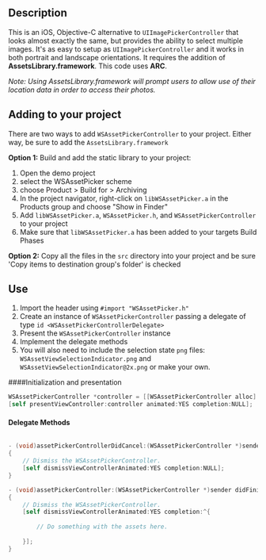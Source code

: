 ## Description

This is an iOS, Objective-C alternative to `UIImagePickerController` that looks almost exactly the same, but provides the ability to select multiple images. It's as easy to setup as `UIImagePickerController` and it works in both portrait and landscape orientations. It requires the addition of **AssetsLibrary.framework**. This code uses **ARC**.

*Note: Using AssetsLibrary.framework will prompt users to allow use of their location data in order to access their photos.*

## Adding to your project

There are two ways to add `WSAssetPickerController` to your project. Either way, be sure to add the `AssetsLibrary.framework`

**Option 1:** Build and add the static library to your project:

1. Open the demo project
2. select the WSAssetPicker scheme
3. choose Product > Build for > Archiving
4. In the project navigator, right-click on `libWSAssetPicker.a` in the Products group and choose "Show in Finder"
5. Add `libWSAssetPicker.a`, `WSAssetPicker.h`, and `WSAssetPickerController` to your project
6. Make sure that `libWSAssetPicker.a` has been added to your targets Build Phases
    
**Option 2:** 
Copy all the files in the `src` directory into your project and be sure 'Copy items to destination group's folder' is checked

## Use

1. Import the header using `#import "WSAssetPicker.h"`
2. Create an instance of `WSAssetPickerController` passing a delegate of type `id <WSAssetPickerControllerDelegate>`
3. Present the `WSAssetPickerController` instance
4. Implement the delegate methods
5. You will also need to include the selection state `png` files: `WSAssetViewSelectionIndicator.png` and `WSAssetViewSelectionIndicator@2x.png` or make your own.

####Initialization and presentation
```` objective-c
WSAssetPickerController *controller = [[WSAssetPickerController alloc] initWithDelegate:self];
[self presentViewController:controller animated:YES completion:NULL];
````

#### Delegate Methods
```` objective-c

- (void)assetPickerControllerDidCancel:(WSAssetPickerController *)sender
{
    // Dismiss the WSAssetPickerController.
    [self dismissViewControllerAnimated:YES completion:NULL];
}

- (void)assetPickerController:(WSAssetPickerController *)sender didFinishPickingMediaWithAssets:(NSArray *)assets
{
    // Dismiss the WSAssetPickerController.
    [self dismissViewControllerAnimated:YES completion:^{
        
        // Do something with the assets here.
        
    }];
}

````